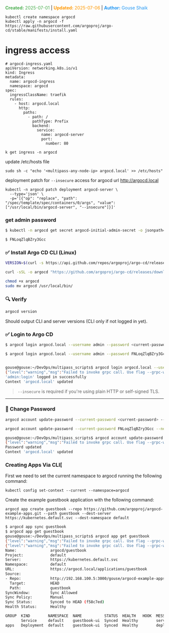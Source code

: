 <span style="color:#4caf50;"><b>Created:</b> 2025-07-01</span> | <span style="color:#ff9800;"><b>Updated:</b> 2025-07-06</span> | <span style="color:#2196f3;"><b>Author:</b> Gouse Shaik</span>

```
kubectl create namespace argocd
kubectl apply -n argocd -f https://raw.githubusercontent.com/argoproj/argo-cd/stable/manifests/install.yaml
```

# ingress access 
```
# argocd-ingress.yaml
apiVersion: networking.k8s.io/v1
kind: Ingress
metadata:
  name: argocd-ingress
  namespace: argocd
spec:
  ingressClassName: traefik
  rules:
    - host: argocd.local
      http:
        paths:
          - path: /
            pathType: Prefix
            backend:
              service:
                name: argocd-server
                port:
                  number: 80
```

```
k get ingress -n argocd
```

update /etc/hosts file
```
sudo sh -c "echo '<multipass-any-node-ip> argocd.local' >> /etc/hosts"
```

deployment patch for `--insecure` access for argocd url http://argocd.local
```
kubectl -n argocd patch deployment argocd-server \
  --type='json' \
  -p='[{"op": "replace", "path": "/spec/template/spec/containers/0/args", "value": ["/usr/local/bin/argocd-server", "--insecure"]}]'
```

### get admin password
```bash
$ kubectl -n argocd get secret argocd-initial-admin-secret -o jsonpath="{.data.password}" | base64 -d && echo

$ FNLoqZlqBZry3Gcc
```

### ✅ Install Argo CD CLI (Linux)

```bash
VERSION=$(curl -s https://api.github.com/repos/argoproj/argo-cd/releases/latest | grep tag_name | cut -d '"' -f 4)

curl -sSL -o argocd "https://github.com/argoproj/argo-cd/releases/download/${VERSION}/argocd-linux-amd64"

chmod +x argocd
sudo mv argocd /usr/local/bin/
```

### 🔍 Verify

```bash
argocd version
```

Should output CLI and server versions (CLI only if not logged in yet).

### ✅ Login to Argo CD

```bash
$ argocd login argocd.local --username admin --password <current-password> --insecure

$ argocd login argocd.local --username admin --password FNLoqZlqBZry3Gcc --insecure


gouse@gouse:~/DevOps/multipass_scripts$ argocd login argocd.local --username admin --password FNLoqZlqBZry3Gcc --insecure
{"level":"warning","msg":"Failed to invoke grpc call. Use flag --grpc-web in grpc calls. To avoid this warning message, use flag --grpc-web.","time":"2025-06-30T22:28:33+03:00"}
'admin:login' logged in successfully
Context 'argocd.local' updated
```

> `--insecure` is required if you're using plain HTTP or self-signed TLS.

---

### 🔐 Change Password

```bash
argocd account update-password --current-password <current-password> --new-password <new-password>

argocd account update-password --current-password FNLoqZlqBZry3Gcc --new-password admin123

gouse@gouse:~/DevOps/multipass_scripts$ argocd account update-password --current-password FNLoqZlqBZry3Gcc --new-password admin123
{"level":"warning","msg":"Failed to invoke grpc call. Use flag --grpc-web in grpc calls. To avoid this warning message, use flag --grpc-web.","time":"2025-06-30T22:29:33+03:00"}
Password updated
Context 'argocd.local' updated
```

### Creating Apps Via CLI[

First we need to set the current namespace to argocd running the following command:
```
kubectl config set-context --current --namespace=argocd
```

Create the example guestbook application with the following command:
```
argocd app create guestbook --repo https://github.com/argoproj/argocd-example-apps.git --path guestbook --dest-server https://kubernetes.default.svc --dest-namespace default
```

```bash
$ argocd app sync guestbook
$ argocd app get guestbook
gouse@gouse:~/DevOps/multipass_scripts$ argocd app get guestbook
{"level":"warning","msg":"Failed to invoke grpc call. Use flag --grpc-web in grpc calls. To avoid this warning message, use flag --grpc-web.","time":"2025-06-30T22:47:38+03:00"}
{"level":"warning","msg":"Failed to invoke grpc call. Use flag --grpc-web in grpc calls. To avoid this warning message, use flag --grpc-web.","time":"2025-06-30T22:47:38+03:00"}
Name:               argocd/guestbook
Project:            default
Server:             https://kubernetes.default.svc
Namespace:          default
URL:                https://argocd.local/applications/guestbook
Source:
- Repo:             http://192.168.100.5:3000/gouse/argocd-example-apps.git
  Target:           HEAD
  Path:             guestbook
SyncWindow:         Sync Allowed
Sync Policy:        Manual
Sync Status:        Synced to HEAD (f58c7ed)
Health Status:      Healthy

GROUP  KIND        NAMESPACE  NAME          STATUS  HEALTH   HOOK  MESSAGE
       Service     default    guestbook-ui  Synced  Healthy        service/guestbook-ui created
apps   Deployment  default    guestbook-ui  Synced  Healthy        deployment.apps/guestbook-ui created

```


